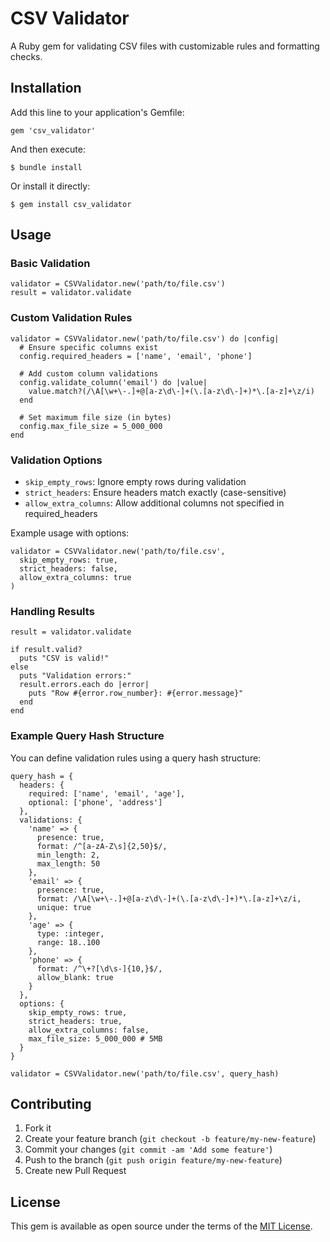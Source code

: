# CSV Validator

A Ruby gem for validating CSV files with customizable rules and formatting checks.

## Installation

Add this line to your application's Gemfile:

```
gem 'csv_validator'
```

And then execute:
```
$ bundle install
```
Or install it directly:
```
$ gem install csv_validator
```
## Usage

### Basic Validation
```
validator = CSVValidator.new('path/to/file.csv')
result = validator.validate
```
### Custom Validation Rules
```
validator = CSVValidator.new('path/to/file.csv') do |config|
  # Ensure specific columns exist
  config.required_headers = ['name', 'email', 'phone']
  
  # Add custom column validations
  config.validate_column('email') do |value|
    value.match?(/\A[\w+\-.]+@[a-z\d\-]+(\.[a-z\d\-]+)*\.[a-z]+\z/i)
  end
  
  # Set maximum file size (in bytes)
  config.max_file_size = 5_000_000
end
```
### Validation Options

- `skip_empty_rows`: Ignore empty rows during validation
- `strict_headers`: Ensure headers match exactly (case-sensitive)
- `allow_extra_columns`: Allow additional columns not specified in required_headers

Example usage with options:
```
validator = CSVValidator.new('path/to/file.csv', 
  skip_empty_rows: true,
  strict_headers: false,
  allow_extra_columns: true
)
```
### Handling Results
```
result = validator.validate

if result.valid?
  puts "CSV is valid!"
else
  puts "Validation errors:"
  result.errors.each do |error|
    puts "Row #{error.row_number}: #{error.message}"
  end
end
```
### Example Query Hash Structure

You can define validation rules using a query hash structure:
```
query_hash = {
  headers: {
    required: ['name', 'email', 'age'],
    optional: ['phone', 'address']
  },
  validations: {
    'name' => {
      presence: true,
      format: /^[a-zA-Z\s]{2,50}$/,
      min_length: 2,
      max_length: 50
    },
    'email' => {
      presence: true,
      format: /\A[\w+\-.]+@[a-z\d\-]+(\.[a-z\d\-]+)*\.[a-z]+\z/i,
      unique: true
    },
    'age' => {
      type: :integer,
      range: 18..100
    },
    'phone' => {
      format: /^\+?[\d\s-]{10,}$/,
      allow_blank: true
    }
  },
  options: {
    skip_empty_rows: true,
    strict_headers: true,
    allow_extra_columns: false,
    max_file_size: 5_000_000 # 5MB
  }
}

validator = CSVValidator.new('path/to/file.csv', query_hash)
```
## Contributing

1. Fork it
2. Create your feature branch (`git checkout -b feature/my-new-feature`)
3. Commit your changes (`git commit -am 'Add some feature'`)
4. Push to the branch (`git push origin feature/my-new-feature`)
5. Create new Pull Request

## License

This gem is available as open source under the terms of the [MIT License](https://opensource.org/licenses/MIT).
